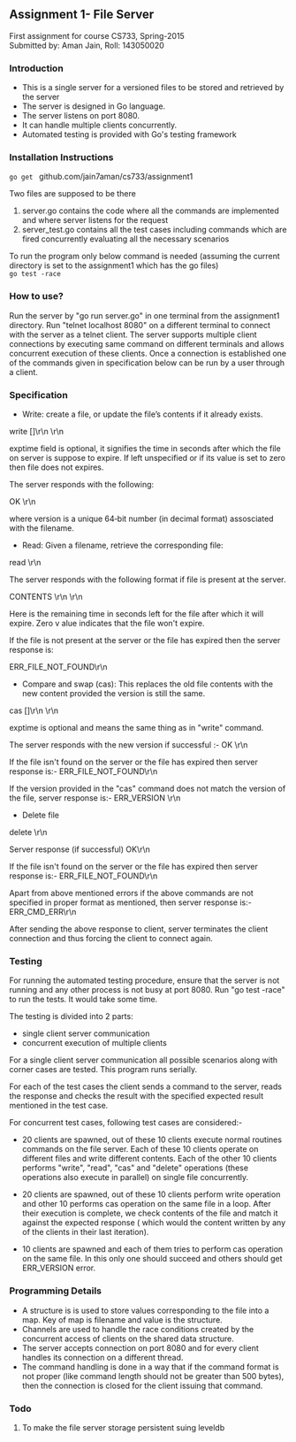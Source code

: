 ## Assignment 1- File Server

First assignment for course CS733, Spring-2015  
Submitted by: Aman Jain, Roll: 143050020

### Introduction
* This is a single server for a versioned files to be stored and retrieved by the server 
* The server is designed in Go language.  
* The server listens on port 8080.  
* It can handle multiple clients concurrently.  
* Automated testing is provided with Go's testing framework

### Installation Instructions
<code>go get </code> github.com/jain7aman/cs733/assignment1

Two files are supposed to be there <br/>
1. server.go contains the code where all the commands are implemented and where server listens for the request <br/>
2. server_test.go contains all the test cases including commands which are fired concurrently evaluating all the necessary scenarios

To run the program only below command is needed (assuming the current directory is set to the assignment1 which has the go files)
<br/><code>go test -race</code>


### How to use?
Run the server by "go run server.go" in one terminal from the assignment1 directory.
Run "telnet localhost 8080" on a different terminal to connect with the server as a telnet client.
The server supports multiple client connections by executing same command on different terminals and allows concurrent execution of these clients.
Once a connection is established one of the commands given in specification below can be run by a user through a client.

### Specification
* Write: create a file, or update the file’s contents if it already exists.

write <filename> <numbytes> [<exptime>]\r\n
 <content bytes>\r\n

exptime field is optional, it signifies the time in seconds after which the file on server 
is suppose to expire. If left unspecified or if its value is set to zero then file does not expires.

The server responds with the following:

OK <version>\r\n

where version is a unique 64‐bit number (in decimal format) assosciated with the
filename.

* Read: Given a filename, retrieve the corresponding file:

read <filename>\r\n

The server responds with the following format if file is present at the server.

CONTENTS <version> <numbytes> <exptime> \r\n
 <content bytes>\r\n  

Here <exptime> is the remaining time in seconds left for the file after which it will expire. Zero v alue indicates that the file won't expire.

If the file is not present at the server or the file has expired then the server response is:

ERR_FILE_NOT_FOUND\r\n


* Compare and swap (cas): This replaces the old file contents with the new content
provided the version is still the same.

cas <filename> <version> <numbytes> [<exptime>]\r\n
 <content bytes>\r\n

exptime is optional and means the same thing as in "write" command.

The server responds with the new version if successful :-
OK <version>\r\n

If the file isn't found on the server or the file has expired then server response is:-
ERR_FILE_NOT_FOUND\r\n

If the version provided in the "cas" command does not match the version of the file, server
response is:-
ERR_VERSION <version>\r\n

* Delete file

delete <filename>\r\n

Server response (if successful)
OK\r\n

If the file isn't found on the server or the file has expired then server response is:-
ERR_FILE_NOT_FOUND\r\n

Apart from above mentioned errors if the above commands are not specified in proper format as mentioned, then server response is:-
ERR_CMD_ERR\r\n

After sending the above response to client, server terminates the client connection and thus forcing the client to connect again.



### Testing

For running the automated testing procedure, ensure that the server is not running and any other process is not busy at port 8080.
Run "go test -race" to run the tests. It would take some time.

The testing is divided into 2 parts:
* single client server communication
* concurrent execution of multiple clients

For a single client server communication all possible scenarios along with corner cases are tested. This program runs serially.

For each of the test cases the client sends a command to the server, reads the response and checks the result with the specified expected result mentioned in the test case.

For concurrent test cases, following test cases are considered:-
* 20 clients are spawned, out of these 10 clients execute normal routines commands on the file server. Each of these 10 clients operate on different files and write different contents. 
Each of the other 10 clients performs "write", "read", "cas" and "delete" operations (these operations also execute in parallel) on single file concurrently.

* 20 clients are spawned, out of these 10 clients perform write operation and other 10 performs cas operation on the same file in a loop. After their execution is complete, we check contents of the file and match it against the expected response ( which would the content written by any of the clients in their last iteration).

* 10 clients are spawned and each of them tries to perform cas operation on the same file. In this only one should succeed and others should get ERR_VERSION error.


### Programming Details

* A structure is is used to store values corresponding to the file into a map. Key of map is filename and value is the structure.
* Channels are used to handle the race conditions created by the concurrent access of clients on the shared data structure.
* The server accepts connection on port 8080 and for every client handles its connection on a different thread.
* The command handling is done in a way that if the command format is not proper (like command length should not be greater than 500 bytes), then the connection is closed for the client issuing that command.

### Todo
1. To make the file server storage persistent suing leveldb